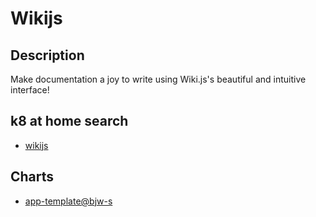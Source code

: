 # Wikijs

## Description

Make documentation a joy to write using Wiki.js's beautiful and intuitive interface!

## k8 at home search

- [wikijs](https://nanne.dev/k8s-at-home-search/#/wikijs)

## Charts

- [app-template@bjw-s](https://bjw-s.github.io/helm-charts/)

